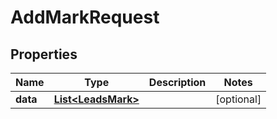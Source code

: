 

# AddMarkRequest


## Properties

Name | Type | Description | Notes
------------ | ------------- | ------------- | -------------
**data** | [**List&lt;LeadsMark&gt;**](LeadsMark.md) |  |  [optional]




